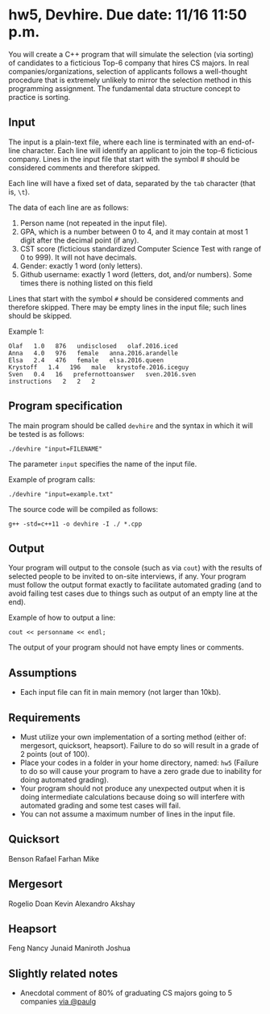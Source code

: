 # hw5, Devhire. Due date: 11/16 11:50 p.m. 

You will create a C++ program that will simulate the selection (via sorting) of candidates to a ficticious Top-6 company that hires CS majors. 
In real companies/organizations, selection of applicants follows a well-thought procedure that is extremely unlikely to mirror the selection method in this programming assignment. 
The fundamental data structure concept to practice is sorting.

## Input

The input is a plain-text file, where each line is terminated with an end-of-line character.
Each line will identify an applicant to join the top-6 ficticious company. 
Lines in the input file that start with the symbol # should be considered comments and therefore skipped.

Each line will have a fixed set of data, separated by the `tab` character (that is, `\t`). 

The data of each line are as follows:

  1. Person name (not repeated in the input file).
  1. GPA, which is a number between 0 to 4, and it may contain at most 1 digit after the decimal point (if any).
  1. CST score (ficticious standardized Computer Science Test with range of 0 to 999). It will not have decimals.
  1. Gender: exactly 1 word (only letters).
  1. Github username: exactly 1 word (letters, dot, and/or numbers). Some times there is nothing listed on this field

Lines that start with the symbol `#` should be considered comments and therefore skipped. There may be empty lines in the input file; such lines should be skipped.

Example 1:

    Olaf   1.0   876   undisclosed   olaf.2016.iced
    Anna   4.0   976   female   anna.2016.arandelle
    Elsa   2.4   476   female   elsa.2016.queen
    Krystoff   1.4   196   male   krystofe.2016.iceguy
    Sven   0.4   16   prefernottoanswer   sven.2016.sven
    instructions   2   2   2

## Program specification

The main program should be called `devhire` and the syntax in which it will be tested is as follows:

`./devhire "input=FILENAME"`

The parameter `input` specifies the name of the input file.

Example of program calls:

`./devhire "input=example.txt"`

The source code will be compiled as follows:

`g++ -std=c++11 -o devhire -I ./ *.cpp`

## Output

Your program will output to the console (such as via `cout`) with the results of selected people to be invited to on-site interviews, if any.
Your program must follow the output format exactly to facilitate automated grading (and to avoid failing test cases due to things such as output of an empty line at the end).

Example of how to output a line:

`cout << personname << endl;`

The output of your program should not have empty lines or comments.

## Assumptions

* Each input file can fit in main memory (not larger than 10kb).

## Requirements

* Must utilize your own implementation of a sorting method (either of: mergesort, quicksort, heapsort). Failure to do so will result in a grade of 2 points (out of 100).
* Place your codes in a folder in your home directory, named: `hw5` (Failure to do so will cause your program to have a zero grade due to inability for doing automated grading).
* Your program should not produce any unexpected output when it is doing intermediate calculations because doing so will interfere with automated grading and some test cases will fail.
* You can not assume a maximum number of lines in the input file.

## Quicksort

Benson
Rafael
Farhan
Mike

## Mergesort

Rogelio
Doan
Kevin
Alexandro
Akshay

## Heapsort

Feng
Nancy
Junaid
Maniroth
Joshua

## Slightly related notes

  * Anecdotal comment of 80% of graduating CS majors going to 5 companies [via @paulg](https://twitter.com/paulg/status/740027492665331712)

